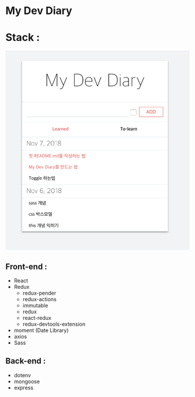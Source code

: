 # My Dev Diary

Stack :
==========

![sample.png](./sample.png)

Front-end :
---------
* React
* Redux
  * redux-pender
  * redux-actions
  * immutable
  * redux
  * react-redux
  * redux-devtools-extension
* moment (Date Library)
* axios
* Sass

Back-end :
---------
* dotenv
* mongoose
* express
